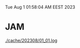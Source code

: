 Tue Aug  1 01:58:04 AM EEST 2023
# JAM
<a href='./cache/202308/01_01.log'>./cache/202308/01_01.log</a>
